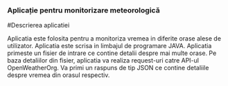 ### Aplicație pentru monitorizare meteorologică
#Descrierea aplicatiei

Aplicatia este folosita pentru a monitoriza vremea in diferite orase alese de utilizator. Aplicatia este scrisa in limbajul de programare JAVA. Aplicatia primeste un fisier de intrare ce contine detalii despre mai multe orase. Pe baza detaliilor din fisier, aplicatia va realiza request-uri catre API-ul OpenWeatherOrg. Va primi un raspuns de tip JSON ce contine detaliile despre vremea din orasul respectiv. 

